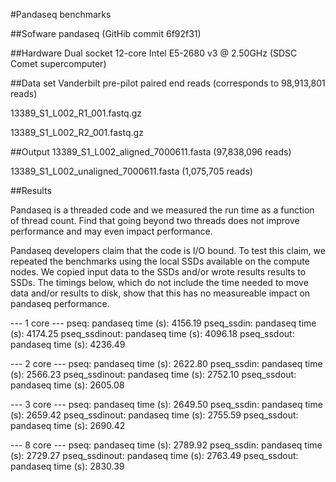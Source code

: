 #Pandaseq benchmarks

##Sofware
pandaseq (GitHib commit 6f92f31)

##Hardware
Dual socket 12-core Intel E5-2680 v3 @ 2.50GHz (SDSC Comet supercomputer)

##Data set
Vanderbilt pre-pilot paired end reads (corresponds to 98,913,801 reads)

13389_S1_L002_R1_001.fastq.gz

13389_S1_L002_R2_001.fastq.gz

##Output
13389_S1_L002_aligned_7000611.fasta (97,838,096 reads)

13389_S1_L002_unaligned_7000611.fasta (1,075,705 reads)

##Results

Pandaseq is a threaded code and we measured the run time as a function
of thread count. Find that going beyond two threads does not improve
performance and may even impact performance.

Pandaseq developers claim that the code is I/O bound. To test this
claim, we repeated the benchmarks using the local SSDs available on
the compute nodes. We copied input data to the SSDs and/or wrote
results results to SSDs. The timings below, which do not include the
time needed to move data and/or results to disk, show that this has no
measureable impact on pandaseq performance.

--- 1 core ---
pseq:          pandaseq time (s): 4156.19
pseq_ssdin:    pandaseq time (s): 4174.25
pseq_ssdinout: pandaseq time (s): 4096.18
pseq_ssdout:   pandaseq time (s): 4236.49

--- 2 core ---
pseq:          pandaseq time (s): 2622.80
pseq_ssdin:    pandaseq time (s): 2566.23
pseq_ssdinout: pandaseq time (s): 2752.10
pseq_ssdout:   pandaseq time (s): 2605.08

--- 3 core ---
pseq:          pandaseq time (s): 2649.50
pseq_ssdin:    pandaseq time (s): 2659.42
pseq_ssdinout: pandaseq time (s): 2755.59
pseq_ssdout:   pandaseq time (s): 2690.42

--- 8 core ---
pseq:          pandaseq time (s): 2789.92
pseq_ssdin:    pandaseq time (s): 2729.27
pseq_ssdinout: pandaseq time (s): 2763.49
pseq_ssdout:   pandaseq time (s): 2830.39
